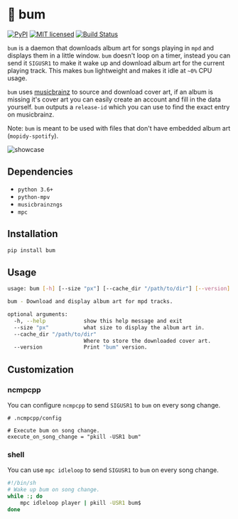 # 🎵 bum

[![PyPI](https://img.shields.io/pypi/v/bum.svg)](https://pypi.python.org/pypi/bum/) [![MIT licensed](https://img.shields.io/badge/license-MIT-blue.svg)](./LICENSE.md) [![Build Status](https://travis-ci.org/dylanaraps/bum.svg?branch=master)](https://travis-ci.org/dylanaraps/bum)

`bum` is a daemon that downloads album art for songs playing in `mpd` and displays them in a little window. `bum` doesn't loop on a timer, instead you can send it `SIGUSR1` to make it wake up and download album art for the current playing track. This makes `bum` lightweight and makes it idle at `~0%` CPU usage.

`bum` uses [musicbrainz](https://musicbrainz.org/) to source and download cover art, if an album is missing it's cover art you can easily create an account and fill in the data yourself. `bum` outputs a `release-id` which you can use to find the exact entry on musicbrainz.

Note: `bum` is meant to be used with files that don't have embedded album art (`mopidy-spotify`).


![showcase](http://i.imgur.com/uKomDoL.gif)


## Dependencies

- `python 3.6+`
- `python-mpv`
- `musicbrainzngs`
- `mpc`


## Installation

```py
pip install bum
```


## Usage

```sh
usage: bum [-h] [--size "px"] [--cache_dir "/path/to/dir"] [--version]

bum - Download and display album art for mpd tracks.

optional arguments:
  -h, --help            show this help message and exit
  --size "px"           what size to display the album art in.
  --cache_dir "/path/to/dir"
                        Where to store the downloaded cover art.
  --version             Print "bum" version.
```


## Customization

### ncmpcpp

You can configure `ncmpcpp` to send `SIGUSR1` to `bum` on every song change.


```
# .ncmpcpp/config

# Execute bum on song change.
execute_on_song_change = "pkill -USR1 bum"
```

### shell

You can use `mpc idleloop` to send `SIGUSR1` to `bum` on every song change.


```sh
#!/bin/sh
# Wake up bum on song change.
while :; do
    mpc idleloop player | pkill -USR1 bum$
done
```
